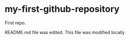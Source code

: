 # my-first-github-repository
First repo.

README.md file was edited. This file was modified locally

